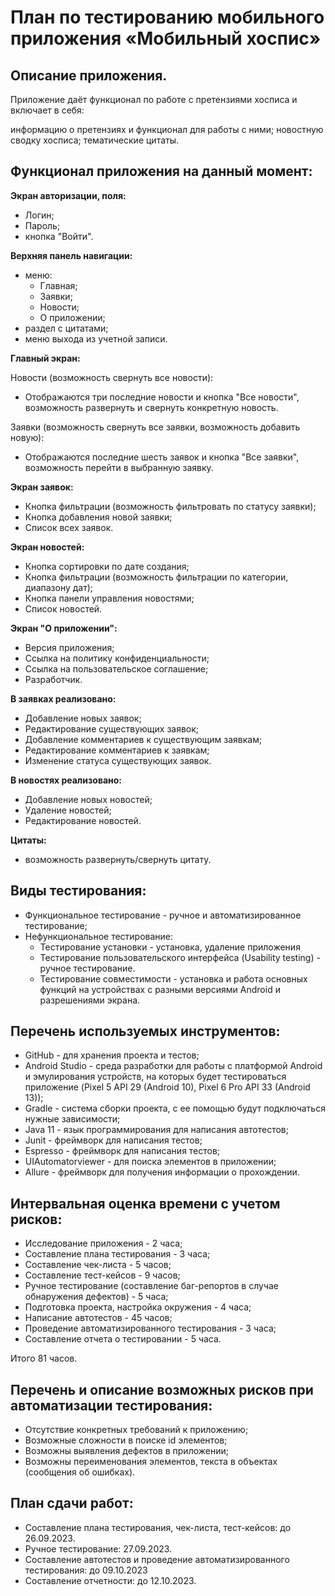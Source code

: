 # План по тестированию мобильного приложения «Мобильный хоспис»

## Описание приложения.

Приложение даёт функционал по работе с претензиями хосписа и включает в себя:

информацию о претензиях и функционал для работы с ними;
новостную сводку хосписа;
тематические цитаты.

## Функционал приложения на данный момент:

**Экран авторизации, поля:**

-   Логин;
-   Пароль;
-   кнопка "Войти".

**Верхняя панель навигации:**
- меню:
  - Главная;
  - Заявки;
  - Новости;
  - О приложении;
- раздел с цитатами;
- меню выхода из учетной записи.

**Главный экран:**

Новости (возможность свернуть все новости):
- Отображаются три последние новости и кнопка "Все новости", возможность развернуть и свернуть конкретную новость.

Заявки (возможность свернуть все заявки, возможность добавить новую):
- Отображаются последние шесть заявок и кнопка "Все заявки", возможность перейти в выбранную заявку.

**Экран заявок:**
-   Кнопка фильтрации (возможность фильтровать по статусу заявки);
-   Кнопка добавления новой заявки;
-   Список всех заявок.

**Экран новостей:**

-   Кнопка сортировки по дате создания;
-   Кнопка фильтрации (возможность фильтрации по категории, диапазону дат);
-   Кнопка панели управления новостями;
-   Список новостей.

**Экран "О приложении":**

-   Версия приложения;
-   Ссылка на политику конфиденциальности;
-   Ссылка на пользовательское соглашение;
-   Разработчик.

**В заявках реализовано:**

-   Добавление новых заявок;
-   Редактирование существующих заявок;
-   Добавление комментариев к существующим заявкам;
-   Редактирование комментариев к заявкам;
-   Изменение статуса существующих заявок.

**В новостях реализовано:**

-   Добавление новых новостей;
-   Удаление новостей;
-   Редактирование новостей.

**Цитаты:**

-   возможность развернуть/свернуть цитату.

## Виды тестирования:

-   Функциональное тестирование - ручное и автоматизированное тестирование;
-   Нефункциональное тестирование:
    -   Тестирование установки - установка, удаление приложения
    -   Тестирование пользовательского интерфейса (Usability testing) - ручное тестирование.
    -   Тестирование совместимости - установка и работа основных функций на устройствах с разными версиями Android и разрешениями экрана.

## Перечень используемых инструментов:

-   GitHub - для хранения проекта и тестов;
-   Android Studio - среда разработки для работы с платформой Android и эмулирования устройств, на которых будет тестироваться приложение (Pixel 5 API 29 (Android 10), Pixel 6 Pro API 33 (Android 13));
-   Gradle - система сборки проекта, с ее помощью будут подключаться нужные зависимости;
-   Java 11 - язык программирования для написания автотестов;
-   Junit - фреймворк для написания тестов;
-   Espresso - фреймворк для написания тестов;
-   UIAutomatorviewer - для поиска элементов в приложении;
-   Allure - фреймворк для получения информации о прохождении.

## Интервальная оценка времени с учетом рисков:

-   Исследование приложения - 2 часа;
-   Составление плана тестирования - 3 часа;
-   Составление чек-листа - 5 часов;
-   Составление тест-кейсов - 9 часов;
-   Ручное тестирование (составление баг-репортов в случае обнаружения дефектов) - 5 часа;
-   Подготовка проекта, настройка окружения - 4 часа;
-   Написание автотестов - 45 часов;
-   Проведение автоматизированного тестирования - 3 часа;
-   Составление отчета о тестировании - 5 часа.

Итого 81 часов.

## Перечень и описание возможных рисков при автоматизации тестирования:

-   Отсутствие конкретных требований к приложению;
-   Возможные сложности в поиске id элементов;
-   Возможны выявления дефектов в приложении;
-   Возможны переименования элементов, текста в объектах (сообщения об ошибках).

## План сдачи работ:

* Составление плана тестирования, чек-листа, тест-кейсов: до 26.09.2023.
* Ручное тестирование: 27.09.2023.
* Составление автотестов и проведение автоматизированного тестирования: до 09.10.2023
* Составление отчетности: до 12.10.2023.
